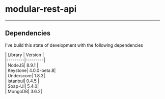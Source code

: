 # modular-rest-api


----------


## Dependencies
I've build this state of development with the following dependencies

| Library | Version |<br>
|---------|---------|<br>
| NodeJS| 8.9.1 |<br>
| Keystone| 4.0.0-beta.8|<br>
| Underscore| 1.8.3|<br>
| istanbul| 0.4.5 |<br>
| Soap-UI| 5.4.0|<br>
| MongoDB| 3.6.2|<br> 
